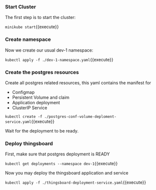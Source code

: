 ### Start Cluster

The first step is to start the cluster:

`minikube start`{{execute}}

### Create namespace

Now we create our usual dev-1 namespace:

`kubectl apply -f ./dev-1-namespace.yaml`{{execute}}

### Create the postgres resources

Create all postgres related resources, this yaml contains the manifest for

- Configmap
- Persistent Volume and claim
- Application deployment
- ClusterIP Service

`kubectl create -f ./postgres-conf-volume-deploment-service.yaml`{{execute}}

Wait for the deployment to be ready.

### Deploy thingsboard

First, make sure that postgres deployment is READY

`kubectl get deployments --namespace dev-1`{{execute}}

Now you may deploy the thingsboard application and service

`kubectl apply -f ./thingsboard-deployment-service.yaml`{{execute}}
